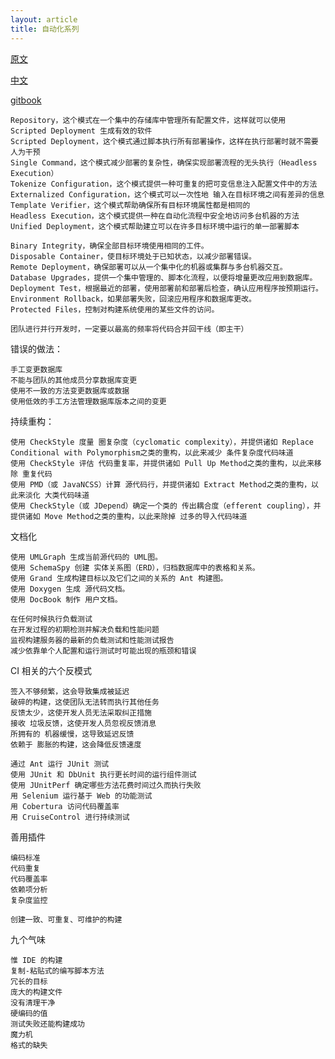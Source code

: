 ```yaml
---
layout: article
title: 自动化系列
---
```


[原文](https://www.ibm.com/developerworks/views/java/libraryview.jsp?search_by=automation+people:)

[中文](https://www.ibm.com/developerworks/cn/java/j-ap08016/index.html)

[gitbook](https://wizardforcel.gitbooks.io/ibm-j-ap/index.html)


```
Repository，这个模式在一个集中的存储库中管理所有配置文件，这样就可以使用 Scripted Deployment 生成有效的软件
Scripted Deployment，这个模式通过脚本执行所有部署操作，这样在执行部署时就不需要人为干预
Single Command，这个模式减少部署的复杂性，确保实现部署流程的无头执行（Headless Execution）
Tokenize Configuration，这个模式提供一种可重复的把可变信息注入配置文件中的方法
Externalized Configuration，这个模式可以一次性地 输入在目标环境之间有差异的信息
Template Verifier，这个模式帮助确保所有目标环境属性都是相同的
Headless Execution，这个模式提供一种在自动化流程中安全地访问多台机器的方法
Unified Deployment，这个模式帮助建立可以在许多目标环境中运行的单一部署脚本
```

```
Binary Integrity，确保全部目标环境使用相同的工件。
Disposable Container，使目标环境处于已知状态，以减少部署错误。
Remote Deployment，确保部署可以从一个集中化的机器或集群与多台机器交互。
Database Upgrades，提供一个集中管理的、脚本化流程，以便将增量更改应用到数据库。
Deployment Test，根据最近的部署，使用部署前和部署后检查，确认应用程序按预期运行。
Environment Rollback，如果部署失败，回滚应用程序和数据库更改。
Protected Files，控制对构建系统使用的某些文件的访问。
```

```
团队进行并行开发时，一定要以最高的频率将代码合并回干线（即主干）
```

错误的做法：

```
手工变更数据库
不能与团队的其他成员分享数据库变更
使用不一致的方法变更数据库或数据
使用低效的手工方法管理数据库版本之间的变更
```

持续重构：

```
使用 CheckStyle 度量 圈复杂度（cyclomatic complexity），并提供诸如 Replace Conditional with Polymorphism之类的重构，以此来减少 条件复杂度代码味道
使用 CheckStyle 评估 代码重复率，并提供诸如 Pull Up Method之类的重构，以此来移除 重复代码
使用 PMD（或 JavaNCSS）计算 源代码行，并提供诸如 Extract Method之类的重构，以此来淡化 大类代码味道
使用 CheckStyle（或 JDepend）确定一个类的 传出耦合度（efferent coupling），并提供诸如 Move Method之类的重构，以此来除掉 过多的导入代码味道
```

文档化

```
使用 UMLGraph 生成当前源代码的 UML图。
使用 SchemaSpy 创建 实体关系图（ERD），归档数据库中的表格和关系。
使用 Grand 生成构建目标以及它们之间的关系的 Ant 构建图。
使用 Doxygen 生成 源代码文档。
使用 DocBook 制作 用户文档。
```

```
在任何时候执行负载测试
在开发过程的初期检测并解决负载和性能问题
监视构建服务器的最新的负载测试和性能测试报告
减少依靠单个人配置和运行测试时可能出现的瓶颈和错误
```

CI 相关的六个反模式


```
签入不够频繁，这会导致集成被延迟
破碎的构建，这使团队无法转而执行其他任务
反馈太少，这使开发人员无法采取纠正措施
接收 垃圾反馈，这使开发人员忽视反馈消息
所拥有的 机器缓慢，这导致延迟反馈
依赖于 膨胀的构建，这会降低反馈速度
```

```
通过 Ant 运行 JUnit 测试
使用 JUnit 和 DbUnit 执行更长时间的运行组件测试
使用 JUnitPerf 确定哪些方法花费时间过久而执行失败
用 Selenium 运行基于 Web 的功能测试
用 Cobertura 访问代码覆盖率
用 CruiseControl 进行持续测试
```


善用插件

```
编码标准
代码重复
代码覆盖率
依赖项分析
复杂度监控
```

```
创建一致、可重复、可维护的构建
```


九个气味

```
惟 IDE 的构建
复制-粘贴式的编写脚本方法
冗长的目标
庞大的构建文件
没有清理干净
硬编码的值
测试失败还能构建成功
魔力机
格式的缺失
```


